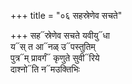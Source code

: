 +++
title = "०६ सहस्रेणेव सचते"

+++
सह᳓स्रेणेव सचते यवीयु᳓धा  
य᳓स् त आ᳓नळ् उ᳓पस्तुतिम्  
पुत्र᳓म् प्रावर्गं᳓ कृणुते सुवी᳓रिये  
दाश्नो᳓ति न᳓मउक्तिभिः